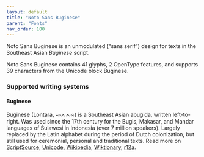 ```yaml
---
layout: default
title: "Noto Sans Buginese"
parent: "Fonts"
nav_order: 100
---
```

Noto Sans Buginese is an unmodulated (“sans serif”) design for texts in the Southeast Asian _Buginese_ script. 

Noto Sans Buginese contains 41 glyphs, 2 OpenType features, and supports 39 characters from the Unicode block Buginese.


### Supported writing systems


#### Buginese

Buginese (Lontara, <span class='autonym'>ᨒᨚᨈᨑ</span>) is a Southeast Asian abugida, written left-to-right. Was used since the 17th century for the Bugis, Makasar, and Mandar languages of Sulawesi in Indonesia (over 7 million speakers). Largely replaced by the Latin alphabet during the period of Dutch colonization, but still used for ceremonial, personal and traditional texts. Read more on [ScriptSource](https://scriptsource.org/scr/Bugi), [Unicode](https://www.unicode.org/versions/Unicode13.0.0/ch17.pdf#G26727), [Wikipedia](https://en.wikipedia.org/wiki/ISO_15924:Bugi), [Wiktionary](https://en.wiktionary.org/wiki/Category:Buginese_script), [r12a](https://r12a.github.io/scripts/links?iso=Bugi).

